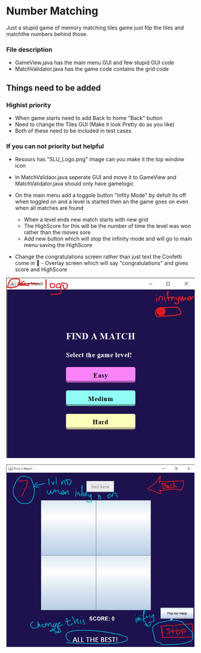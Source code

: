 # Number Matching

Just a stupid game of memory matching tiles game just filp the tiles and matchthe numbers behind those.

### File description

- GameView.java has the main menu GUI and few stupid GUI code
- MatchValidator.java has the game code contains the grid code

## Things need to be added

### Highist priority

- When game starts need to add Back to home "Back" button
- Need to change the Tiles GUI (Make it look Pretty do as you like)
- Both of these need to be included in test cases

### If you can not priority but helpful

- Resours has "SLU_Logo.png" image can you make it the top window icon
- In MatchValidaor.java seperate GUI and move it to GameView and MatchValidator.java should only have gamelogic
- On the main menu add a toggole button "Infity Mode" by defult its off when toggled on and a level is started then an the game goes on even when all matches are found

  - When a level ends new match starts with new grid
  - The HighScore for this will be the number of time the level was won rather than the moves sore
  - Add new button which will stop the infinity mode and will go to main menu saving the HighScore

- Change the congratulations screen rather than just text the Confetti come in 🎉 - Overlay screen which will say "congratulations" and gives score and HighScore

![Main Menu](/images/Main_Menu.jpg)

![alt text](/images/lvl_view.jpg)
